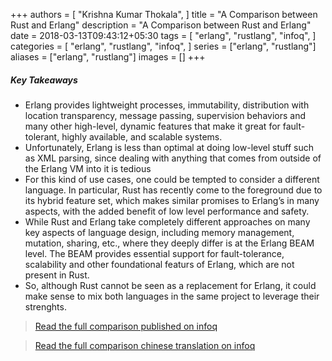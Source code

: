 +++
authors = [
    "Krishna Kumar Thokala",
]
title = "A Comparison between Rust and Erlang"
description = "A Comparison between Rust and Erlang"
date = 2018-03-13T09:43:12+05:30
tags = [
    "erlang",
    "rustlang",
    "infoq",
]
categories = [
    "erlang",
    "rustlang",
    "infoq",
]
series = ["erlang", "rustlang"]
aliases = ["erlang", "rustlang"]
images = []
+++
##### Key Takeaways

- Erlang provides lightweight processes, immutability, distribution with location transparency, message passing, supervision behaviors and many other high-level, dynamic features that make it great for fault-tolerant, highly available, and scalable systems.
- Unfortunately, Erlang is less than optimal at doing low-level stuff such as XML parsing, since dealing with anything that comes from outside of the Erlang VM into it is tedious
- For this kind of use cases, one could be tempted to consider a different language. In particular, Rust has recently come to the foreground due to its hybrid feature set, which makes similar promises to Erlang’s in many aspects, with the added benefit of low level performance and safety.
- While Rust and Erlang take completely different approaches on many key aspects of language design, including memory management, mutation, sharing, etc., where they deeply differ is at the Erlang BEAM level. The BEAM provides essential support for fault-tolerance, scalability and other foundational featurs of Erlang, which are not present in Rust.
- So, although Rust cannot be seen as a replacement for Erlang, it could make sense to mix both languages in the same project to leverage their strenghts.
  

> [Read the full comparison published on infoq](https://www.infoq.com/articles/rust-erlang-comparison/)  

> [Read the full comparison chinese translation on infoq](https://www.infoq.cn/article/rust-erlang-comparison)
